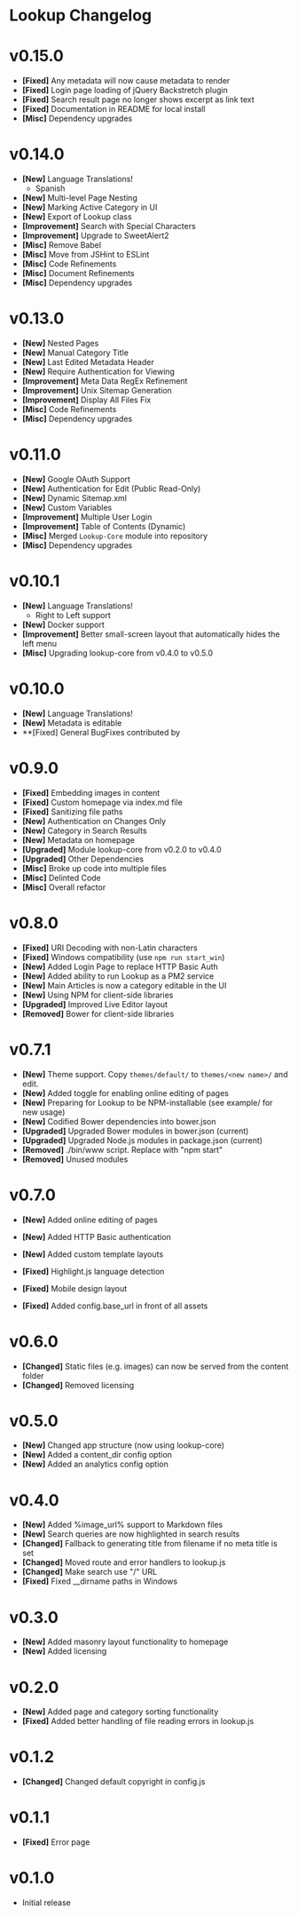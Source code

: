 # Lookup Changelog

v0.15.0
====================

  * **[Fixed]** Any metadata will now cause metadata to render
  * **[Fixed]** Login page loading of jQuery Backstretch plugin
  * **[Fixed]** Search result page no longer shows excerpt as link text
  * **[Fixed]** Documentation in README for local install
  * **[Misc]** Dependency upgrades

v0.14.0
====================

  * **[New]** Language Translations!
    - Spanish
  * **[New]** Multi-level Page Nesting
  * **[New]** Marking Active Category in UI
  * **[New]** Export of Lookup class
  * **[Improvement]** Search with Special Characters
  * **[Improvement]** Upgrade to SweetAlert2
  * **[Misc]** Remove Babel
  * **[Misc]** Move from JSHint to ESLint
  * **[Misc]** Code Refinements
  * **[Misc]** Document Refinements
  * **[Misc]** Dependency upgrades

v0.13.0
==================

  * **[New]** Nested Pages
  * **[New]** Manual Category Title
  * **[New]** Last Edited Metadata Header
  * **[New]** Require Authentication for Viewing
  * **[Improvement]** Meta Data RegEx Refinement
  * **[Improvement]** Unix Sitemap Generation
  * **[Improvement]** Display All Files Fix
  * **[Misc]** Code Refinements
  * **[Misc]** Dependency upgrades

v0.11.0
==================

  * **[New]** Google OAuth Support
  * **[New]** Authentication for Edit (Public Read-Only)
  * **[New]** Dynamic Sitemap.xml
  * **[New]** Custom Variables
  * **[Improvement]** Multiple User Login
  * **[Improvement]** Table of Contents (Dynamic)
  * **[Misc]** Merged `Lookup-Core` module into repository
  * **[Misc]** Dependency upgrades

v0.10.1
====================

  * **[New]** Language Translations!
    - Right to Left support
  * **[New]** Docker support
  * **[Improvement]** Better small-screen layout that automatically hides the left menu
  * **[Misc]** Upgrading lookup-core from v0.4.0 to v0.5.0


v0.10.0
====================

  * **[New]** Language Translations!
  * **[New]** Metadata is editable
  * **[Fixed] General BugFixes contributed by

v0.9.0
===================

  * **[Fixed]** Embedding images in content
  * **[Fixed]** Custom homepage via index.md file
  * **[Fixed]** Sanitizing file paths
  * **[New]** Authentication on Changes Only
  * **[New]** Category in Search Results
  * **[New]** Metadata on homepage
  * **[Upgraded]** Module lookup-core from v0.2.0 to v0.4.0
  * **[Upgraded]** Other Dependencies
  * **[Misc]** Broke up code into multiple files
  * **[Misc]** Delinted Code
  * **[Misc]** Overall refactor

v0.8.0
===================

  * **[Fixed]** URI Decoding with non-Latin characters
  * **[Fixed]** Windows compatibility (use `npm run start_win`)
  * **[New]** Added Login Page to replace HTTP Basic Auth
  * **[New]** Added ability to run Lookup as a PM2 service
  * **[New]** Main Articles is now a category editable in the UI
  * **[New]** Using NPM for client-side libraries
  * **[Upgraded]** Improved Live Editor layout
  * **[Removed]** Bower for client-side libraries

v0.7.1
===================

  * **[New]** Theme support. Copy `themes/default/` to `themes/<new name>/` and edit.
  * **[New]** Added toggle for enabling online editing of pages
  * **[New]** Preparing for Lookup to be NPM-installable (see example/ for new usage)
  * **[New]** Codified Bower dependencies into bower.json
  * **[Upgraded]** Upgraded Bower modules in bower.json (current)
  * **[Upgraded]** Upgraded Node.js modules in package.json (current)
  * **[Removed]** ./bin/www script. Replace with "npm start"
  * **[Removed]** Unused modules

v0.7.0
===================

  * **[New]** Added online editing of pages

  * **[New]** Added HTTP Basic authentication

  * **[New]** Added custom template layouts

  * **[Fixed]** Highlight.js language detection

  * **[Fixed]** Mobile design layout

  * **[Fixed]** Added config.base_url in front of all assets

v0.6.0
==========================

  * **[Changed]** Static files (e.g. images) can now be served from the content folder
  * **[Changed]** Removed licensing

v0.5.0
==========================

  * **[New]** Changed app structure (now using lookup-core)
  * **[New]** Added a content_dir config option
  * **[New]** Added an analytics config option

v0.4.0
==========================

  * **[New]** Added %image_url% support to Markdown files
  * **[New]** Search queries are now highlighted in search results
  * **[Changed]** Fallback to generating title from filename if no meta title is set
  * **[Changed]** Moved route and error handlers to lookup.js
  * **[Changed]** Make search use "/" URL
  * **[Fixed]** Fixed __dirname paths in Windows

v0.3.0
==========================

  * **[New]** Added masonry layout functionality to homepage
  * **[New]** Added licensing

v0.2.0
==========================

  * **[New]** Added page and category sorting functionality
  * **[Fixed]** Added better handling of file reading errors in lookup.js

v0.1.2
==========================

  * **[Changed]** Changed default copyright in config.js

v0.1.1
==========================

  * **[Fixed]** Error page

v0.1.0
==========================

  * Initial release
